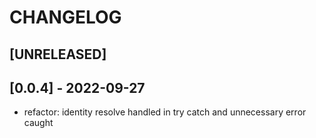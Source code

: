 # CHANGELOG

## [UNRELEASED]

## [0.0.4] - 2022-09-27

- refactor: identity resolve handled in try catch and unnecessary error caught

